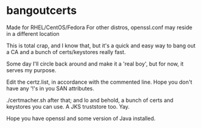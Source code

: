# bangoutcerts
Made for RHEL/CentOS/Fedora
For other distros, openssl.conf may reside in a different location

This is total crap, and I know that, but it's a quick and easy way to bang out a CA and a bunch of certs/keystores really fast.

Some day I'll circle back around and make it a 'real boy', but for now, it serves my purpose.

Edit the certz.list, in accordance with the commented line. Hope you don't have any '!'s in you SAN attributes.

./certmacher.sh after that; and lo and behold, a bunch of certs and keystores you can use. A JKS truststore too. Yay.

Hope you have openssl and some version of Java installed.
